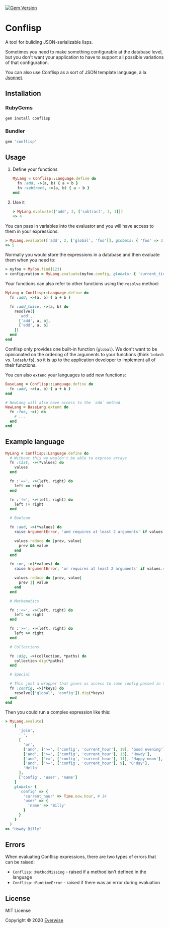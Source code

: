 [![Gem Version](https://badge.fury.io/rb/conflisp.svg)](https://rubygems.org/gems/conflisp)

# Conflisp

A tool for buliding JSON-serializable lisps.

Sometimes you need to make something configurable at the database level, but
you don't want your application to have to support all possible variations of
that configuration.

You can also use Conflisp as a sort of JSON template language, à la
[Jsonnet](https://jsonnet.org/).

## Installation

### RubyGems

```bash
gem install conflisp
```

### Bundler

```ruby
gem 'conflisp'
```

## Usage

1.  Define your functions

    ```ruby
    MyLang = Conflisp::Language.define do
      fn :add, ->(a, b) { a + b }
      fn :subtract, ->(a, b) { a - b }
    end
    ```

2.  Use it

    ```ruby
    > MyLang.evaluate(['add', 2, ['subtract', 3, 1]])
    => 4
    ```

You can pass in variables into the evaluator and you will have access to them
in your expressions:

```ruby
> MyLang.evaluate(['add', 2, ['global', 'foo']], globals: { 'foo' => 3 })
=> 5
```

Normally you would store the expressions in a database and then evaluate them
when you need to:

```ruby
> myfoo = MyFoo.find(123)
> configuration = MyLang.evaluate(myfoo.config, globals: { 'current_time' => Time.now.utc })
```

Your functions can also refer to other functions using the `resolve` method:

```ruby
MyLang = Conflisp::Language.define do
  fn :add, ->(a, b) { a + b }

  fn :add_twice, ->(a, b) do
    resolve([
      'add',
      ['add', a, b],
      ['add', a, b]
    ])
  end
end
```

Conflisp only provides one built-in function (`global`). We don't want to be
opinionated on the ordering of the arguments to your functions (think `lodash`
vs. `lodash/fp`), so it is up to the application developer to implement all of
their functions.

You can also `extend` your languages to add new functions:

```ruby
BaseLang = Conflisp::Language.define do
  fn :add, ->(a, b) { a + b }
end

# NewLang will also have access to the `add` method.
NewLang = BaseLang.extend do
  fn :foo, ->() do
    # ...
  end
end
```

## Example language

```ruby
MyLang = Conflisp::Language.define do
  # Without this we wouldn't be able to express arrays
  fn :list, ->(*values) do
    values
  end

  fn :'==', ->(left, right) do
    left == right
  end

  fn :'!=', ->(left, right) do
    left != right
  end

  # Boolean

  fn :and, ->(*values) do
    raise ArgumentError, 'and requires at least 2 arguments' if values.size < 2

    values.reduce do |prev, value|
      prev && value
    end
  end

  fn :or, ->(*values) do
    raise ArgumentError, 'or requires at least 2 arguments' if values.size < 2

    values.reduce do |prev, value|
      prev || value
    end
  end

  # Mathematics

  fn :'<=', ->(left, right) do
    left <= right
  end

  fn :'>=', ->(left, right) do
    left >= right
  end

  # Collections

  fn :dig, ->(collection, *paths) do
    collection.dig(*paths)
  end

  # Special

  # This just a wrapper that gives us access to some config passed in through globals
  fn :config, ->(*keys) do
    resolve(['global', 'config']).dig(*keys)
  end
end
```

Then you could run a complex expression like this:

```ruby
> MyLang.evalute(
    [
      'join',
      ' ',
      [
        'or',
        ['and', ['>=', ['config', 'current_hour'], 19], 'Good evening'],
        ['and', ['>=', ['config', 'current_hour'], 13], 'Howdy'],
        ['and', ['>=', ['config', 'current_hour'], 11], 'Happy noon'],
        ['and', ['>=', ['config', 'current_hour'], 9], "G'day"],
        'Hello'
      ],
      ['config', 'user', 'name']
    ]
    globals: {
      'config' => {
        'current_hour' => Time.now.hour, # 14
        'user' => {
          'name' => 'Billy'
        }
      }
    }
  )
=> "Howdy Billy"
```

## Errors

When evaluating Conflisp expressions, there are two types of errors that can be
raised:

-   `Conflisp::MethodMissing` - raised if a method isn't defined in the language
-   `Conflisp::RuntimeError` - raised if there was an error during evaluation

## License

MIT License

Copyright © 2020 [Everwise](https://github.com/everwise)
